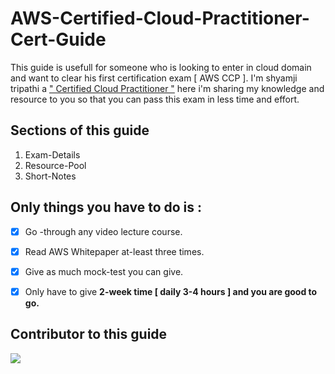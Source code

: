 # AWS-Certified-Cloud-Practitioner-Cert-Guide
This guide is usefull for someone who is looking to enter in cloud domain and want to clear his first certification exam [ AWS CCP ]. I'm shyamji tripathi a [" Certified Cloud Practitioner "](https://www.credly.com/badges/8bc7b809-933e-432c-b9aa-ba906738e9e0/public_url) here i'm sharing my knowledge and resource to you so that you can pass this exam in less time and effort.

## Sections of this guide

1. Exam-Details
2. Resource-Pool
3. Short-Notes

## Only things you have to do is :

- [x] Go -through any video lecture course.
- [x] Read AWS Whitepaper at-least three times.
- [x] Give as much mock-test you can give.
- [x] Only have to give <b>  2-week time [ daily 3-4 hours ] <b> and you are good to go.


## Contributor to this guide 
<a href="https://github.com/Shyamjitripathi/AWS-Certified-Cloud-Practitioner-Cert-Guide/graphs/contributors">
  <img src="https://contrib.rocks/image?repo=Shyamjitripathi/AWS-Certified-Cloud-Practitioner-Cert-Guide" />
</a>
